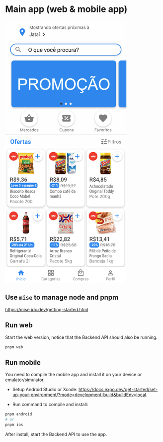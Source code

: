 # Main app (web & mobile app)

![screenshot of app](/docs/screenshot.png)

## Use `mise` to manage node and pnpm

<https://mise.jdx.dev/getting-started.html>

## Run web

Start the web version, notice that the Backend API should also be running.

```sh
pnpm web
```

## Run mobile

You need to compile the mobile app and install it on your device or emulator/simulator.

- Setup Android Studio or Xcode: <https://docs.expo.dev/get-started/set-up-your-environment/?mode=development-build&buildEnv=local>.

- Run command to compile and install:

```sh
pnpm android
# or
pnpm ios
```

After install, start the Backend API to use the app.
